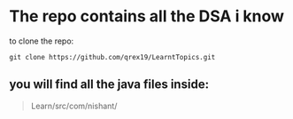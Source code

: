 # The repo contains all the DSA i know

to clone the repo:

```
git clone https://github.com/qrex19/LearntTopics.git 
```

## you will find all the java files inside:

>Learn/src/com/nishant/